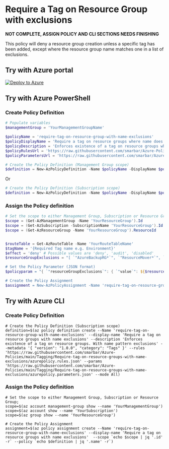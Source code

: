 # Require a Tag on Resource Group with exclusions

**NOT COMPLETE, ASSIGN POLICY AND CLI SECTIONS NEEDS FINISHING**

This policy will deny a resource group creation unless a specific tag has been added, except where the resource group name matches one in a list of exclusions.

## Try with Azure portal

[![Deploy to Azure](http://azuredeploy.net/deploybutton.png)](https://portal.azure.com/?#blade/Microsoft_Azure_Policy/CreatePolicyDefinitionBlade/uri/https%3A%2F%2Fraw.githubusercontent.com%2Fsmarbar%2FAzure-Policies%2Fmain%2FTagging%2FRequire-tag-on-resource-groups-with-name-exclusions%2Fazurepolicy.json)

## Try with Azure PowerShell

### Create Policy Definition

```powershell
# Populate variables
$managementGroup = 'YourManagementGroupName'

$policyName = 'require-tag-on-resource-group-with-name-exclusions'
$policyDisplayName = 'Require a tag on resource groups where name does not match pattern'
$policyDescription = 'Enforces existence of a tag on resource groups where the resource group name does not match values in a parameter array. It does not enforce a tag value.'
$policyRulesUrl = 'https://raw.githubusercontent.com/smarbar/Azure-Policies/main/Tagging/Require-tag-on-resource-groups-with-name-exclusions/azurepolicy.rules.json'
$policyParametersUrl = 'https://raw.githubusercontent.com/smarbar/Azure-Policies/main/Tagging/Require-tag-on-resource-groups-with-name-exclusions/azurepolicy.parameters.json'
```

```powershell
# Create the Policy Definition (Management Group scope)
$definition = New-AzPolicyDefinition -Name $policyName -DisplayName $policyDisplayName -description $policyDescription -metadata '{ "version": "1.0.0", "category": "Tags" }' -Policy $policyRulesUrl -Parameter $policyParametersUrl -Mode All -ManagementGroupName $managementGroup
```

Or

```powershell
# Create the Policy Definition (Subscription scope)
$definition = New-AzPolicyDefinition -Name $policyName -DisplayName $policyDisplayName -description $policyDescription -metadata '{ "version": "1.0.0", "category": "Tags" }' -Policy $policyRulesUrl -Parameter $policyParametersUrl -Mode All
```

### Assign the Policy definition

```powershell
# Set the scope to either Management Group, Subscription or Resource Group;
$scope = (Get-AzManagementGroup -Name 'YourResourceGroup').Id
$scope = (Get-AzSubscription -SubscriptionName 'YourResourceGroup').Id
$scope = (Get-AzResourceGroup -Name 'YourResourceGroup').ResourceId


$routeTable = Get-AzRouteTable -Name 'YourRouteTableName'
$tagName = '{Required Tag name e.g. Environment}'
$effect = 'deny' # Possible values are 'deny', 'audit', 'disabled'
$resourceGroupExclusions = "[ `"AzureBackupRG*`", `"ResourceMover*`", `"databricks-rg*`", `"NetworkWatcherRG`", `"microsoft-network`", `"LogAnalyticsDefaultResources`", `"DynamicsDeployments*`", `"MC_myResourceGroup`*" ]"

# Set the Policy Parameter (JSON format)
$policyparam = "{ `"resourceGroupExclusions`": { `"value`": ${$resourceGroupExclusions} }, `"effect`": { `"value`": ${$effect}} }"

# Create the Policy Assignment
$assignment = New-AzPolicyAssignment -Name 'require-tag-on-resource-group-with-name-exclusions' -DisplayName 'Require a tag on resource groups with name exclusions' -Scope $scope -PolicyDefinition $definition -PolicyParameter $policyparam
```

## Try with Azure CLI

### Create Policy Definition

```cli
# Create the Policy Definition (Subscription scope)
definition=$(az policy definition create --Name 'require-tag-on-resource-group-with-name-exclusions' --display-name 'Require a tag on resource groups with name exclusions' --description 'Enforces existence of a tag on resource groups. With name pattern exclusions' --metadata '{ "version": "1.0.0", "category": "Tags" }' --rules 'https://raw.githubusercontent.com/smarbar/Azure-Policies/main/Tagging/Require-tag-on-resource-groups-with-name-exclusions/azurepolicy.rules.json' --params 'https://raw.githubusercontent.com/smarbar/Azure-Policies/main/Tagging/Require-tag-on-resource-groups-with-name-exclusions/azurepolicy.parameters.json' --mode All)
```

### Assign the Policy definition

```cli
# Set the scope to either Management Group, Subscription or Resource Group;
scope=$(az account management-group show --name 'YourManagementGroup')
scope=$(az account show --name 'YourSubscription')
scope=$(az group show --name 'YourResourceGroup')

# Create the Policy Assignment
assignment=$(az policy assignment create --Name 'require-tag-on-resource-group-with-name-exclusions' --display-name 'Require a tag on resource groups with name exclusions'  --scope `echo $scope | jq '.id' -r` --policy `echo $definition | jq '.name' -r`)
```
